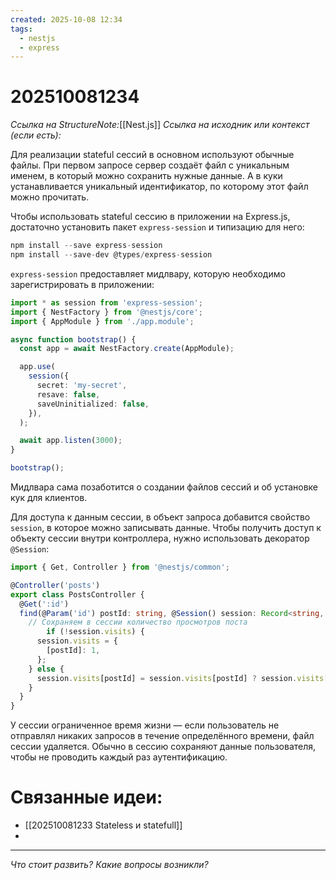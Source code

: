 ```yaml
---
created: 2025-10-08 12:34
tags:
  - nestjs
  - express
---
```

# 202510081234
*Ссылка на StructureNote:*[[Nest.js]]
*Ссылка на исходник или контекст (если есть):* 

Для реализации stateful сессий в основном используют обычные файлы. При первом запросе сервер создаёт файл с уникальным именем, в который можно сохранить нужные данные. А в куки устанавливается уникальный идентификатор, по которому этот файл можно прочитать.

Чтобы использовать stateful сессию в приложении на Express.js, достаточно установить пакет `express-session` и типизацию для него:
```ts
npm install --save express-session
npm install --save-dev @types/express-session
```
`express-session` предоставляет мидлвару, которую необходимо зарегистрировать в приложении:
```ts
import * as session from 'express-session';
import { NestFactory } from '@nestjs/core';
import { AppModule } from './app.module';

async function bootstrap() {
  const app = await NestFactory.create(AppModule);

  app.use(
    session({
      secret: 'my-secret',
      resave: false,
      saveUninitialized: false,
    }),
  );

  await app.listen(3000);
}

bootstrap();
```

Мидлвара сама позаботится о создании файлов сессий и об установке кук для клиентов.

Для доступа к данным сессии, в объект запроса добавится свойство `session`, в которое можно записывать данные. Чтобы получить доступ к объекту сессии внутри контроллера, нужно использовать декоратор `@Session`:
```ts
import { Get, Controller } from '@nestjs/common';

@Controller('posts')
export class PostsController {
  @Get(':id')
  find(@Param('id') postId: string, @Session() session: Record<string, any>) {
    // Сохраняем в сессии количество просмотров поста
        if (!session.visits) {
      session.visits = {
        [postId]: 1,
      };
    } else {
      session.visits[postId] = session.visits[postId] ? session.visits[postId] + 1 : 1;
    }
  }
}
```
У сессии ограниченное время жизни — если пользователь не отправлял никаких запросов в течение определённого времени, файл сессии удаляется. Обычно в сессию сохраняют данные пользователя, чтобы не проводить каждый раз аутентификацию.
# Связанные идеи:
* [[202510081233 Stateless и statefull]]
* 
---

*Что стоит развить? Какие вопросы возникли?*